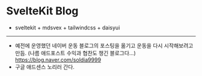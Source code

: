 # SvelteKit Blog

- sveltekit + mdsvex + tailwindcss + daisyui

---

- 예전에 운영했던 네이버 운동 블로그의 포스팅을 옮기고 운동을 다시 시작해보려고 만듬.
  (나름 애드포스트 수익과 협찬도 챙긴 블로그다...)
  https://blog.naver.com/soldia9999
- 구글 애드센스 노리러 간다.
